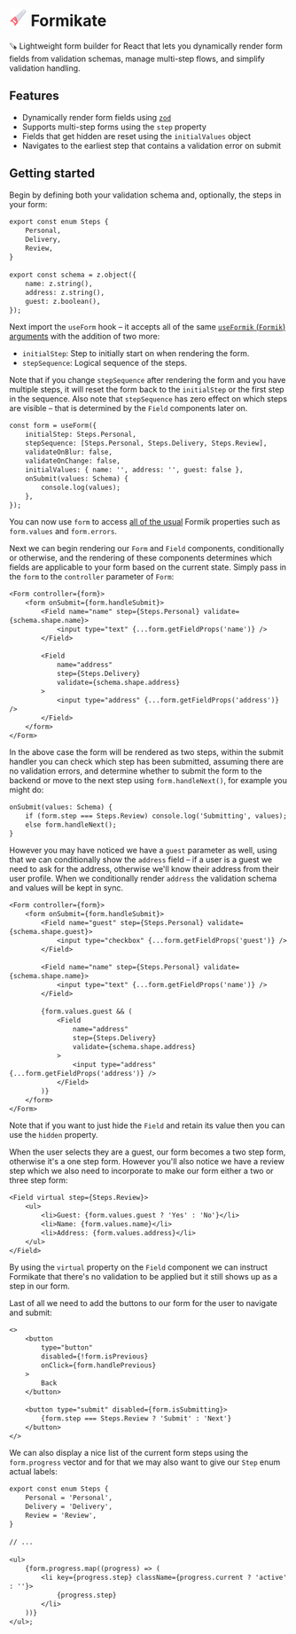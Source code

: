 # <img src="media/icon.png" alt="Formikate" width="32" height="32" /> Formikate

🪚 Lightweight form builder for React that lets you dynamically render form fields from validation schemas, manage multi-step flows, and simplify validation handling.

## Features

- Dynamically render form fields using [`zod`](https://github.com/colinhacks/zod)
- Supports multi-step forms using the `step` property
- Fields that get hidden are reset using the `initialValues` object
- Navigates to the earliest step that contains a validation error on submit

## Getting started

Begin by defining both your validation schema and, optionally, the steps in your form:

```tsx
export const enum Steps {
    Personal,
    Delivery,
    Review,
}

export const schema = z.object({
    name: z.string(),
    address: z.string(),
    guest: z.boolean(),
});
```

Next import the `useForm` hook &ndash; it accepts all of the same [`useFormik` (`Formik`) arguments](https://formik.org/docs/api/useFormik) with the addition of two more:

- `initialStep`: Step to initially start on when rendering the form.
- `stepSequence`: Logical sequence of the steps.

Note that if you change `stepSequence` after rendering the form and you have multiple steps, it will reset the form back to the `initialStep` or the first step in the sequence. Also note that `stepSequence` has zero effect on which steps are visible &ndash; that is determined by the `Field` components later on.

```tsx
const form = useForm({
    initialStep: Steps.Personal,
    stepSequence: [Steps.Personal, Steps.Delivery, Steps.Review],
    validateOnBlur: false,
    validateOnChange: false,
    initialValues: { name: '', address: '', guest: false },
    onSubmit(values: Schema) {
        console.log(values);
    },
});
```

You can now use `form` to access [all of the usual](https://formik.org/docs/api/formik#props-1) Formik properties such as `form.values` and `form.errors`.

Next we can begin rendering our `Form` and `Field` components, conditionally or otherwise, and the rendering of these components determines which fields are applicable to your form based on the current state. Simply pass in the `form` to the `controller` parameter of `Form`:

```tsx
<Form controller={form}>
    <form onSubmit={form.handleSubmit}>
        <Field name="name" step={Steps.Personal} validate={schema.shape.name}>
            <input type="text" {...form.getFieldProps('name')} />
        </Field>

        <Field
            name="address"
            step={Steps.Delivery}
            validate={schema.shape.address}
        >
            <input type="address" {...form.getFieldProps('address')} />
        </Field>
    </form>
</Form>
```

In the above case the form will be rendered as two steps, within the submit handler you can check which step has been submitted, assuming there are no validation errors, and determine whether to submit the form to the backend or move to the next step using `form.handleNext()`, for example you might do:

```tsx
onSubmit(values: Schema) {
    if (form.step === Steps.Review) console.log('Submitting', values);
    else form.handleNext();
}
```

However you may have noticed we have a `guest` parameter as well, using that we can conditionally show the `address` field &ndash; if a user is a guest we need to ask for the address, otherwise we'll know their address from their user profile. When we conditionally render `address` the validation schema and values will be kept in sync.

```tsx
<Form controller={form}>
    <form onSubmit={form.handleSubmit}>
        <Field name="guest" step={Steps.Personal} validate={schema.shape.guest}>
            <input type="checkbox" {...form.getFieldProps('guest')} />
        </Field>

        <Field name="name" step={Steps.Personal} validate={schema.shape.name}>
            <input type="text" {...form.getFieldProps('name')} />
        </Field>

        {form.values.guest && (
            <Field
                name="address"
                step={Steps.Delivery}
                validate={schema.shape.address}
            >
                <input type="address" {...form.getFieldProps('address')} />
            </Field>
        )}
    </form>
</Form>
```

Note that if you want to just hide the `Field` and retain its value then you can use the `hidden` property.

When the user selects they are a guest, our form becomes a two step form, otherwise it's a one step form. However you'll also notice we have a review step which we also need to incorporate to make our form either a two or three step form:

```tsx
<Field virtual step={Steps.Review}>
    <ul>
        <li>Guest: {form.values.guest ? 'Yes' : 'No'}</li>
        <li>Name: {form.values.name}</li>
        <li>Address: {form.values.address}</li>
    </ul>
</Field>
```

By using the `virtual` property on the `Field` component we can instruct Formikate that there's no validation to be applied but it still shows up as a step in our form.

Last of all we need to add the buttons to our form for the user to navigate and submit:

```tsx
<>
    <button
        type="button"
        disabled={!form.isPrevious}
        onClick={form.handlePrevious}
    >
        Back
    </button>

    <button type="submit" disabled={form.isSubmitting}>
        {form.step === Steps.Review ? 'Submit' : 'Next'}
    </button>
</>
```

We can also display a nice list of the current form steps using the `form.progress` vector and for that we may also want to give our `Step` enum actual labels:

```tsx
export const enum Steps {
    Personal = 'Personal',
    Delivery = 'Delivery',
    Review = 'Review',
}

// ...

<ul>
    {form.progress.map((progress) => (
        <li key={progress.step} className={progress.current ? 'active' : ''}>
            {progress.step}
        </li>
    ))}
</ul>;
```
